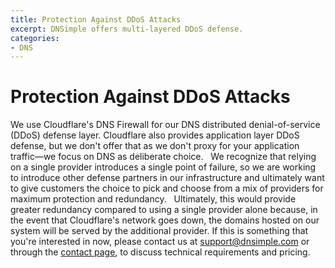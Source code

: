 ```yaml
---
title: Protection Against DDoS Attacks
excerpt: DNSimple offers multi-layered DDoS defense.
categories:
- DNS
---
```


# Protection Against DDoS Attacks

We use Cloudflare's DNS Firewall for our DNS distributed denial-of-service (DDoS) defense layer. Cloudflare also provides application layer DDoS defense, but we don't offer that as we don't proxy for your application traffic—we focus on DNS as deliberate choice.
 
We recognize that relying on a single provider introduces a single point of failure, so we are working to introduce other defense partners in our infrastructure and ultimately want to give customers the choice to pick and choose from a mix of providers for maximum protection and redundancy.
 
Ultimately, this would provide greater redundancy compared to using a single provider alone because, in the event that Cloudflare's network goes down, the domains hosted on our system will be served by the additional provider. If this is something that you're interested in now, please contact us at [support@dnsimple.com](mailto:support@dnsimple.com) or through the [contact page](https://dnsimple.com/contact), to discuss technical requirements and pricing.
